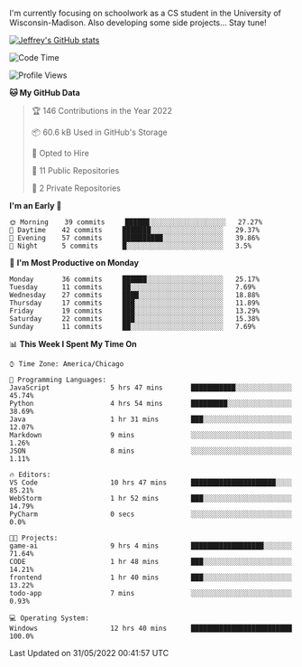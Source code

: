 

I'm currently focusing on schoolwork as a CS student in the University of Wisconsin-Madison.
Also developing some side projects...
Stay tune!

<!-- [![wakatime](https://wakatime.com/badge/user/99a12255-d5fa-4530-a56f-b1f6efe8669d.svg?style=for-the-badge)](https://wakatime.com/@99a12255-d5fa-4530-a56f-b1f6efe8669d) -->

[![Jeffrey's GitHub stats](https://github-readme-stats.vercel.app/api?username=slijeff&count_private=true&show_icons=true)](https://github.com/anuraghazra/github-readme-stats)

<!-- [![Jeffrey's wakatime stats](https://github-readme-stats.vercel.app/api/wakatime?username=slijeff&custom_title=Coding+Time+Last+Week)](https://github.com/slijeff/github-readme-stats) -->

<!-- [![Top Langs](https://github-readme-stats.vercel.app/api/top-langs/?username=slijeff&count_private=true&langs_count=8&hide=javascript&custom_title=Repo+Languages)](https://github.com/anuraghazra/github-readme-stats) -->

<!--START_SECTION:waka-->
![Code Time](http://img.shields.io/badge/Code%20Time-60%20hrs%205%20mins-blue)

![Profile Views](http://img.shields.io/badge/Profile%20Views-0-blue)

**🐱 My GitHub Data** 

> 🏆 146 Contributions in the Year 2022
 > 
> 📦 60.6 kB Used in GitHub's Storage 
 > 
> 💼 Opted to Hire
 > 
> 📜 11 Public Repositories 
 > 
> 🔑 2 Private Repositories  
 > 
**I'm an Early 🐤** 

```text
🌞 Morning    39 commits     ██████░░░░░░░░░░░░░░░░░░░   27.27% 
🌆 Daytime    42 commits     ███████░░░░░░░░░░░░░░░░░░   29.37% 
🌃 Evening    57 commits     ██████████░░░░░░░░░░░░░░░   39.86% 
🌙 Night      5 commits      █░░░░░░░░░░░░░░░░░░░░░░░░   3.5%

```
📅 **I'm Most Productive on Monday** 

```text
Monday       36 commits     ██████░░░░░░░░░░░░░░░░░░░   25.17% 
Tuesday      11 commits     ██░░░░░░░░░░░░░░░░░░░░░░░   7.69% 
Wednesday    27 commits     ████░░░░░░░░░░░░░░░░░░░░░   18.88% 
Thursday     17 commits     ███░░░░░░░░░░░░░░░░░░░░░░   11.89% 
Friday       19 commits     ███░░░░░░░░░░░░░░░░░░░░░░   13.29% 
Saturday     22 commits     ███░░░░░░░░░░░░░░░░░░░░░░   15.38% 
Sunday       11 commits     ██░░░░░░░░░░░░░░░░░░░░░░░   7.69%

```


📊 **This Week I Spent My Time On** 

```text
⌚︎ Time Zone: America/Chicago

💬 Programming Languages: 
JavaScript               5 hrs 47 mins       ███████████░░░░░░░░░░░░░░   45.74% 
Python                   4 hrs 54 mins       █████████░░░░░░░░░░░░░░░░   38.69% 
Java                     1 hr 31 mins        ███░░░░░░░░░░░░░░░░░░░░░░   12.07% 
Markdown                 9 mins              ░░░░░░░░░░░░░░░░░░░░░░░░░   1.26% 
JSON                     8 mins              ░░░░░░░░░░░░░░░░░░░░░░░░░   1.11%

🔥 Editors: 
VS Code                  10 hrs 47 mins      █████████████████████░░░░   85.21% 
WebStorm                 1 hr 52 mins        ███░░░░░░░░░░░░░░░░░░░░░░   14.79% 
PyCharm                  0 secs              ░░░░░░░░░░░░░░░░░░░░░░░░░   0.0%

🐱‍💻 Projects: 
game-ai                  9 hrs 4 mins        ██████████████████░░░░░░░   71.64% 
CODE                     1 hr 48 mins        ███░░░░░░░░░░░░░░░░░░░░░░   14.21% 
frontend                 1 hr 40 mins        ███░░░░░░░░░░░░░░░░░░░░░░   13.22% 
todo-app                 7 mins              ░░░░░░░░░░░░░░░░░░░░░░░░░   0.93%

💻 Operating System: 
Windows                  12 hrs 40 mins      █████████████████████████   100.0%

```


 Last Updated on 31/05/2022 00:41:57 UTC
<!--END_SECTION:waka-->
